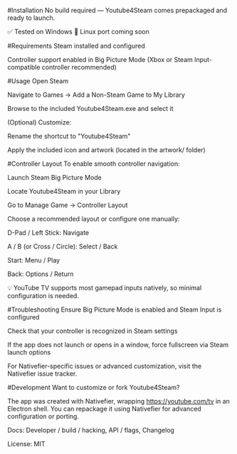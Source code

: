 #Installation
No build required — Youtube4Steam comes prepackaged and ready to launch.

✅ Tested on Windows
🐧 Linux port coming soon

#Requirements
Steam installed and configured

Controller support enabled in Big Picture Mode (Xbox or Steam Input-compatible controller recommended)

#Usage
Open Steam

Navigate to Games → Add a Non-Steam Game to My Library

Browse to the included Youtube4Steam.exe and select it

(Optional) Customize:

Rename the shortcut to "Youtube4Steam"

Apply the included icon and artwork (located in the artwork/ folder)

#Controller Layout
To enable smooth controller navigation:

Launch Steam Big Picture Mode

Locate Youtube4Steam in your Library

Go to Manage Game → Controller Layout

Choose a recommended layout or configure one manually:

D-Pad / Left Stick: Navigate

A / B (or Cross / Circle): Select / Back

Start: Menu / Play

Back: Options / Return

💡 YouTube TV supports most gamepad inputs natively, so minimal configuration is needed.

#Troubleshooting
Ensure Big Picture Mode is enabled and Steam Input is configured

Check that your controller is recognized in Steam settings

If the app does not launch or opens in a window, force fullscreen via Steam launch options

For Nativefier-specific issues or advanced customization, visit the Nativefier issue tracker.

#Development
Want to customize or fork Youtube4Steam?

The app was created with Nativefier, wrapping https://youtube.com/tv in an Electron shell. You can repackage it using Nativefier for advanced configuration or porting.

Docs: Developer / build / hacking, API / flags,
Changelog

License: MIT

